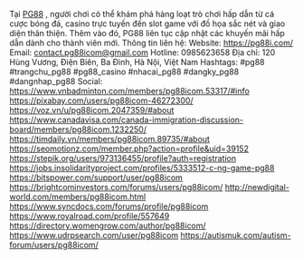 Tại <a href="https://pg88i.com/">PG88</a> , người chơi có thể khám phá hàng loạt trò chơi hấp dẫn từ cá cược bóng đá, casino trực tuyến đến slot game với đồ họa sắc nét và giao diện thân thiện. Thêm vào đó, PG88 liên tục cập nhật các khuyến mãi hấp dẫn dành cho thành viên mới.
Thông tin liên hệ:
Website: <a href="https://pg88i.com/">https://pg88i.com/</a>
Email: contact.pg88icom@gmail.com
Hotline: 0985623658
Địa chỉ: 120 Hùng Vương, Điện Biên, Ba Đình, Hà Nội, Việt Nam
Hashtags: #pg88 #trangchu_pg88 #pg88_casino #nhacai_pg88 #dangky_pg88 #dangnhap_pg88 
Social:
<a href="https://www.vnbadminton.com/members/pg88icom.53317/#info">https://www.vnbadminton.com/members/pg88icom.53317/#info</a>
<a href="https://pixabay.com/users/pg88icom-46272300/">https://pixabay.com/users/pg88icom-46272300/</a>
<a href="https://voz.vn/u/pg88icom.2047359/#about">https://voz.vn/u/pg88icom.2047359/#about</a>
<a href="https://www.canadavisa.com/canada-immigration-discussion-board/members/pg88icom.1232250/">https://www.canadavisa.com/canada-immigration-discussion-board/members/pg88icom.1232250/</a>
<a href="https://timdaily.vn/members/pg88icom.89735/#about">https://timdaily.vn/members/pg88icom.89735/#about</a>
<a href="https://seomotionz.com/member.php?action=profile&uid=39152">https://seomotionz.com/member.php?action=profile&uid=39152</a>
<a href="https://stepik.org/users/973136455/profile?auth=registration">https://stepik.org/users/973136455/profile?auth=registration</a>
<a href="https://jobs.insolidarityproject.com/profiles/5333512-c-ng-game-pg88">https://jobs.insolidarityproject.com/profiles/5333512-c-ng-game-pg88</a>
<a href="https://bitspower.com/support/user/pg88icom">https://bitspower.com/support/user/pg88icom</a>
<a href="https://brightcominvestors.com/forums/users/pg88icom/">https://brightcominvestors.com/forums/users/pg88icom/</a>
<a href="http://newdigital-world.com/members/pg88icom.html">http://newdigital-world.com/members/pg88icom.html</a>
<a href="https://www.syncdocs.com/forums/profile/pg88icom">https://www.syncdocs.com/forums/profile/pg88icom</a>
<a href="https://www.royalroad.com/profile/557649">https://www.royalroad.com/profile/557649</a>
<a href="https://directory.womengrow.com/author/pg88icom/">https://directory.womengrow.com/author/pg88icom/</a>
<a href="https://www.udrpsearch.com/user/pg88icom">https://www.udrpsearch.com/user/pg88icom</a>
<a href="https://autismuk.com/autism-forum/users/pg88icom/">https://autismuk.com/autism-forum/users/pg88icom/</a>




